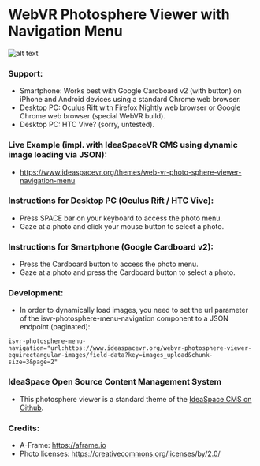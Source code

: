 # WebVR Photosphere Viewer with Navigation Menu

![alt text](https://raw.githubusercontent.com/IdeaSpaceVR/aframe-360-degree-photosphere/master/images/aframe-360-degree-photosphere-viewer.png "aframe-360-degree-photosphere")

### Support:

- Smartphone: Works best with Google Cardboard v2 (with button) on iPhone and Android devices using a standard Chrome web browser.
- Desktop PC: Oculus Rift with Firefox Nightly web browser or Google Chrome web browser (special WebVR build).
- Desktop PC: HTC Vive? (sorry, untested).

### Live Example (impl. with IdeaSpaceVR CMS using dynamic image loading via JSON):

- https://www.ideaspacevr.org/themes/web-vr-photo-sphere-viewer-navigation-menu

### Instructions for Desktop PC (Oculus Rift / HTC Vive):

- Press SPACE bar on your keyboard to access the photo menu.
- Gaze at a photo and click your mouse button to select a photo.

### Instructions for Smartphone (Google Cardboard v2):

- Press the Cardboard button to access the photo menu.
- Gaze at a photo and press the Cardboard button to select a photo.

### Development:

- In order to dynamically load images, you need to set the url parameter of the isvr-photosphere-menu-navigation component to a JSON endpoint (paginated):

`isvr-photosphere-menu-navigation="url:https://www.ideaspacevr.org/webvr-photosphere-viewer-equirectangular-images/field-data?key=images_upload&chunk-size=3&page=2"`

### IdeaSpace Open Source Content Management System

- This photosphere viewer is a standard theme of the <a href="https://github.com/IdeaSpaceVR/IdeaSpace">IdeaSpace CMS on Github</a>. 

### Credits:

- A-Frame: https://aframe.io
- Photo licenses: https://creativecommons.org/licenses/by/2.0/
